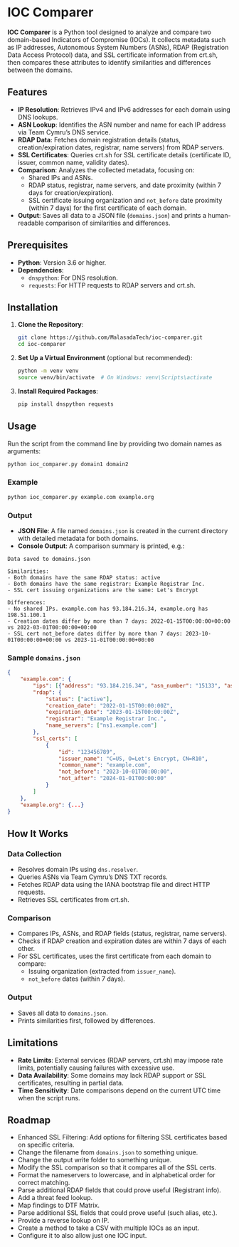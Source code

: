 # IOC Comparer

**IOC Comparer** is a Python tool designed to analyze and compare two domain-based Indicators of Compromise (IOCs). It collects metadata such as IP addresses, Autonomous System Numbers (ASNs), RDAP (Registration Data Access Protocol) data, and SSL certificate information from crt.sh, then compares these attributes to identify similarities and differences between the domains.

## Features

- **IP Resolution**: Retrieves IPv4 and IPv6 addresses for each domain using DNS lookups.
- **ASN Lookup**: Identifies the ASN number and name for each IP address via Team Cymru’s DNS service.
- **RDAP Data**: Fetches domain registration details (status, creation/expiration dates, registrar, name servers) from RDAP servers.
- **SSL Certificates**: Queries crt.sh for SSL certificate details (certificate ID, issuer, common name, validity dates).
- **Comparison**: Analyzes the collected metadata, focusing on:
  - Shared IPs and ASNs.
  - RDAP status, registrar, name servers, and date proximity (within 7 days for creation/expiration).
  - SSL certificate issuing organization and `not_before` date proximity (within 7 days) for the first certificate of each domain.
- **Output**: Saves all data to a JSON file (`domains.json`) and prints a human-readable comparison of similarities and differences.

## Prerequisites

- **Python**: Version 3.6 or higher.
- **Dependencies**:
  - `dnspython`: For DNS resolution.
  - `requests`: For HTTP requests to RDAP servers and crt.sh.

## Installation

1. **Clone the Repository**:
   ```bash
   git clone https://github.com/MalasadaTech/ioc-comparer.git
   cd ioc-comparer
   ```

2. **Set Up a Virtual Environment** (optional but recommended):
   ```bash
   python -m venv venv
   source venv/bin/activate  # On Windows: venv\Scripts\activate
   ```

3. **Install Required Packages**:
   ```bash
   pip install dnspython requests
   ```

## Usage

Run the script from the command line by providing two domain names as arguments:

```bash
python ioc_comparer.py domain1 domain2
```

### Example

```bash
python ioc_comparer.py example.com example.org
```

### Output

- **JSON File**: A file named `domains.json` is created in the current directory with detailed metadata for both domains.
- **Console Output**: A comparison summary is printed, e.g.:

```
Data saved to domains.json

Similarities:
- Both domains have the same RDAP status: active
- Both domains have the same registrar: Example Registrar Inc.
- SSL cert issuing organizations are the same: Let's Encrypt

Differences:
- No shared IPs. example.com has 93.184.216.34, example.org has 198.51.100.1
- Creation dates differ by more than 7 days: 2022-01-15T00:00:00+00:00 vs 2022-03-01T00:00:00+00:00
- SSL cert not_before dates differ by more than 7 days: 2023-10-01T00:00:00+00:00 vs 2023-11-01T00:00:00+00:00
```

### Sample `domains.json`

```json
{
    "example.com": {
        "ips": [{"address": "93.184.216.34", "asn_number": "15133", "asn_name": "EDGECAST"}],
        "rdap": {
            "status": ["active"],
            "creation_date": "2022-01-15T00:00:00Z",
            "expiration_date": "2023-01-15T00:00:00Z",
            "registrar": "Example Registrar Inc.",
            "name_servers": ["ns1.example.com"]
        },
        "ssl_certs": [
            {
                "id": "123456789",
                "issuer_name": "C=US, O=Let's Encrypt, CN=R10",
                "common_name": "example.com",
                "not_before": "2023-10-01T00:00:00",
                "not_after": "2024-01-01T00:00:00"
            }
        ]
    },
    "example.org": {...}
}
```

## How It Works

### Data Collection

- Resolves domain IPs using `dns.resolver`.
- Queries ASNs via Team Cymru’s DNS TXT records.
- Fetches RDAP data using the IANA bootstrap file and direct HTTP requests.
- Retrieves SSL certificates from crt.sh.

### Comparison

- Compares IPs, ASNs, and RDAP fields (status, registrar, name servers).
- Checks if RDAP creation and expiration dates are within 7 days of each other.
- For SSL certificates, uses the first certificate from each domain to compare:
  - Issuing organization (extracted from `issuer_name`).
  - `not_before` dates (within 7 days).

### Output

- Saves all data to `domains.json`.
- Prints similarities first, followed by differences.

## Limitations

- **Rate Limits**: External services (RDAP servers, crt.sh) may impose rate limits, potentially causing failures with excessive use.
- **Data Availability**: Some domains may lack RDAP support or SSL certificates, resulting in partial data.
- **Time Sensitivity**: Date comparisons depend on the current UTC time when the script runs.

## Roadmap

- Enhanced SSL Filtering: Add options for filtering SSL certificates based on specific criteria.
- Change the filename from `domains.json` to something unique.
- Change the output write folder to something unique.
- Modify the SSL comparison so that it compares all of the SSL certs.
- Format the nameservers to lowercase, and in alphabetical order for correct matching.
- Parse additional RDAP fields that could prove useful (Registrant info).
- Add a threat feed lookup.
- Map findings to DTF Matrix.
- Parse additional SSL fields that could prove useful (such alias, etc.).
- Provide a reverse lookup on IP.
- Create a method to take a CSV with multiple IOCs as an input.
- Configure it to also allow just one IOC input.


